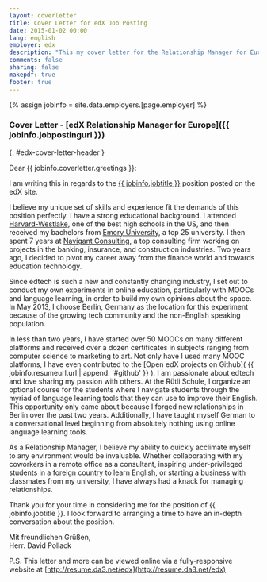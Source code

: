 ```yaml
---
layout: coverletter
title: Cover Letter for edX Job Posting
date: 2015-01-02 00:00
lang: english
employer: edx
description: "This my cover letter for the Relationship Manager for Europe (Contract Role) position."
comments: false
sharing: false
makepdf: true
footer: true
---
```

{% assign jobinfo = site.data.employers.[page.employer] %}
### Cover Letter - [edX Relationship Manager for Europe]({{ jobinfo.jobpostingurl }})
{: #edx-cover-letter-header }

Dear {{ jobinfo.coverletter.greetings }}:

I am writing this in regards to the [{{ jobinfo.jobtitle }}]({{jobinfo.jobpostingurl}}) position posted on the edX site.

I believe my unique set of skills and experience fit the demands of this position perfectly.  I have a strong educational background.  I attended [Harvard-Westlake](http://www.hw.com), one of the best high schools in the US, and then received my bachelors from [Emory University](http://www.emory.edu), a top 25 university.  I then spent 7 years at [Navigant Consulting](http://www.navigant.com), a top consulting firm working on projects in the banking, insurance, and construction industries.  Two years ago, I decided to pivot my career away from the finance world and towards education technology.

Since edtech is such a new and constantly changing industry, I set out to conduct my own experiments in online education, particularly with MOOCs and language learning, in order to build my own opinions about the space.  In May 2013, I choose Berlin, Germany as the location for this experiment because of the growing tech community and the non-English speaking population.

In less than two years, I have started over 50 MOOCs on many different platforms and received over a dozen certificates in subjects ranging from computer science to marketing to art.  Not only have I used many MOOC platforms, I have even contributed to the [Open edX projects on Github]( {{ jobinfo.resumeurl.url | append: '#github' }} ).  I am passionate about edtech and love sharing my passion with others.  At the Rütli Schule, I organize an optional course for the students where I navigate students through the myriad of language learning tools that they can use to improve their English.  This opportunity only came about because I forged new relationships in Berlin over the past two years.  Additionally, I have taught myself German to a conversational level beginning from absolutely nothing using online language learning tools.

As a Relationship Manager, I believe my ability to quickly acclimate myself to any environment would be invaluable.  Whether collaborating with my coworkers in a remote office as a consultant, inspiring under-privileged students in a foreign country to learn English, or starting a business with classmates from my university, I have always had a knack for managing relationships.

Thank you for your time in considering me for the position of {{ jobinfo.jobtitle }}.  I look forward to arranging a time to have an in-depth conversation about the position.

Mit freundlichen Grüßen,  
Herr. David Pollack

P.S. This letter and more can be viewed online via a fully-responsive website at [http://resume.da3.net/edx](http://resume.da3.net/edx)